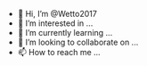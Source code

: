 - 👋 Hi, I’m @Wetto2017
- 👀 I’m interested in ...
- 🌱 I’m currently learning ...
- 💞️ I’m looking to collaborate on ...
- 📫 How to reach me ...

<!---
Wetto2017/Wetto2017 a ✨ special ✨ repository because its `README.md` (this file) appears on your GitHub profile.
You can click the Preview link to take a look at your changes.
--->
